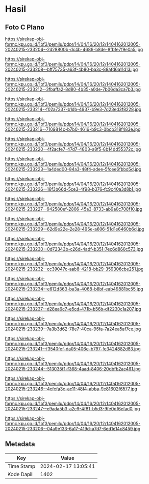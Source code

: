 # Hasil

## Foto C Plano

https://sirekap-obj-formc.kpu.go.id/1bf3/pemilu/pdpr/14/04/16/20/12/1404162012005-20240215-233204--2d28800b-dc4b-4689-b8de-8fbfe7f9e0a5.jpg

https://sirekap-obj-formc.kpu.go.id/1bf3/pemilu/pdpr/14/04/16/20/12/1404162012005-20240215-233208--bff75735-a63f-4b80-ba3c-88afd6a11d13.jpg

https://sirekap-obj-formc.kpu.go.id/1bf3/pemilu/pdpr/14/04/16/20/12/1404162012005-20240215-233212--3fbaffa2-8d80-4b35-a0de-7b06da3ca7b3.jpg

https://sirekap-obj-formc.kpu.go.id/1bf3/pemilu/pdpr/14/04/16/20/12/1404162012005-20240215-233214--f02a7337-b1db-4937-b9e3-7d23ed3f8228.jpg

https://sirekap-obj-formc.kpu.go.id/1bf3/pemilu/pdpr/14/04/16/20/12/1404162012005-20240215-233216--7109814c-b7b0-4616-b9c3-0bcb318f483e.jpg

https://sirekap-obj-formc.kpu.go.id/1bf3/pemilu/pdpr/14/04/16/20/12/1404162012005-20240215-233220--4f2acfe7-47d7-4803-a8f5-8b14dd55372c.jpg

https://sirekap-obj-formc.kpu.go.id/1bf3/pemilu/pdpr/14/04/16/20/12/1404162012005-20240215-233223--1a4ded00-84a3-48f4-adee-5fcee6fbbd5d.jpg

https://sirekap-obj-formc.kpu.go.id/1bf3/pemilu/pdpr/14/04/16/20/12/1404162012005-20240215-233226--16f3b66d-5ce3-4f98-b376-fc9c40a3d8b1.jpg

https://sirekap-obj-formc.kpu.go.id/1bf3/pemilu/pdpr/14/04/16/20/12/1404162012005-20240215-233227--942580ef-2806-45a3-8733-ab9a0c708f10.jpg

https://sirekap-obj-formc.kpu.go.id/1bf3/pemilu/pdpr/14/04/16/20/12/1404162012005-20240215-233229--62d9e22e-2e28-495e-a606-51d1e6460b6d.jpg

https://sirekap-obj-formc.kpu.go.id/1bf3/pemilu/pdpr/14/04/16/20/12/1404162012005-20240215-233230--0d72343b-c26d-4adf-b351-7ec6d860c573.jpg

https://sirekap-obj-formc.kpu.go.id/1bf3/pemilu/pdpr/14/04/16/20/12/1404162012005-20240215-233232--cc39047c-aab8-4218-bb29-359306cbe251.jpg

https://sirekap-obj-formc.kpu.go.id/1bf3/pemilu/pdpr/14/04/16/20/12/1404162012005-20240215-233234--e612d363-ba3a-4068-b8bf-eab49881bc55.jpg

https://sirekap-obj-formc.kpu.go.id/1bf3/pemilu/pdpr/14/04/16/20/12/1404162012005-20240215-233237--d28ea6c7-e5cd-471b-b56b-df2230c1a207.jpg

https://sirekap-obj-formc.kpu.go.id/1bf3/pemilu/pdpr/14/04/16/20/12/1404162012005-20240215-233239--7a3b3d62-78e7-40ca-96fa-7a24ea5af7ce.jpg

https://sirekap-obj-formc.kpu.go.id/1bf3/pemilu/pdpr/14/04/16/20/12/1404162012005-20240215-233241--f3540fef-da05-406e-b797-fe3424882d83.jpg

https://sirekap-obj-formc.kpu.go.id/1bf3/pemilu/pdpr/14/04/16/20/12/1404162012005-20240215-233244--513035f1-f368-4aad-8406-20dbfb2ac461.jpg

https://sirekap-obj-formc.kpu.go.id/1bf3/pemilu/pdpr/14/04/16/20/12/1404162012005-20240215-233246--4cfcfa3c-ac11-48f4-abba-9c81602f6577.jpg

https://sirekap-obj-formc.kpu.go.id/1bf3/pemilu/pdpr/14/04/16/20/12/1404162012005-20240215-233247--e9ada5b3-a2e9-4f81-b5d3-9fe0df6efad0.jpg

https://sirekap-obj-formc.kpu.go.id/1bf3/pemilu/pdpr/14/04/16/20/12/1404162012005-20240215-233206--04a9e133-6a17-419d-a7d7-6ed1e14c8459.jpg


## Metadata

| Key        | Value               |
| ---------- | ------------------- |
| Time Stamp | 2024-02-17 13:05:41 |
| Kode Dapil | 1402                |



